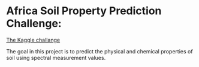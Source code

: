 # Africa Soil Property Prediction Challenge:
[The Kaggle challange](https://www.kaggle.com/c/afsis-soil-properties/overview)

The goal in this project is to predict the physical and chemical properties of soil using spectral measurement values.  
